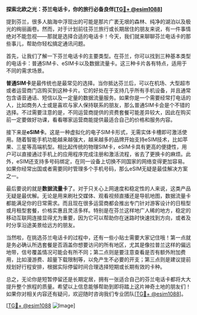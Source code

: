 **探索北欧之光：芬兰电话卡，你的旅行必备良伴[[TG💪+ @esim1088](https://t.me/s/esim1088)]**

提到芬兰，很多人脑海中浮现出的可能是那片广袤无垠的森林、纯净的湖泊以及极光的绚丽画卷。然而，对于计划前往芬兰旅行或长期居住的朋友来说，有一件事情绝对不能忽视——那就是选择合适的电话卡！今天，我们就来聊聊芬兰电话卡的那些事儿，帮助你轻松搞定通讯问题。

首先，让我们了解一下芬兰电话卡的主要类型。在芬兰，你可以找到三种基本类型的电话卡：普通SIM卡、eSIM卡以及数据流量卡。这三种卡片各有特点，适用于不同的需求场景。

**普通SIM卡**是最传统也是最常见的选择。当你抵达芬兰后，可以在机场、大型超市或者运营商门店购买到这种卡片。它的好处在于支持几乎所有手机设备，并且通常包含语音通话、短信以及一定量的数据流量服务。如果你是一个需要经常打电话的人，比如商务人士或是喜欢与家人保持联系的朋友，那么普通SIM卡会是个不错的选择。不过需要注意的是，不同运营商提供的资费套餐可能差异较大，因此在购买前一定要做好功课，看看哪家运营商能提供最适合自己的价格和服务内容。

接下来是**eSIM卡**。这是一种虚拟化的电子SIM卡形式，无需实体卡槽即可激活使用。随着智能手机功能越来越强大，越来越多的品牌开始支持eSIM技术，比如苹果、三星等高端机型。相比起传统的物理SIM卡，eSIM卡具有更高的便捷性，用户可以直接通过手机上的应用程序完成注册和激活流程，省去了更换卡的麻烦。此外，eSIM还支持多号码绑定，在同一设备上切换不同国家的网络变得更加容易。如果你经常出国或者需要同时管理多个手机号码，那么eSIM无疑是最佳解决方案之一。

最后要说的就是**数据流量卡**了。对于只关心上网速度和稳定性的人来说，这类产品无疑是最优解。无论是用来刷社交媒体、观看视频直播还是导航地图，数据流量卡都能满足你的日常需求。而且现在很多运营商都会推出专门针对游客设计的日租型或月租型套餐，价格实惠且灵活多样。特别是在芬兰这样地广人稀的地方，稳定的移动互联网连接显得尤为重要，因为它可以帮助你在迷路时快速找到方向，或者及时分享沿途美景给远方的朋友。

当然啦，在挑选芬兰电话卡的过程中，还有一些小贴士需要大家记住哦！第一点就是务必确认所选套餐是否涵盖你想要访问的所有地区，尤其是像拉普兰这样的偏远地带，信号覆盖情况可能会有所不同；第二点则是要注意查看是否有额外附加费用，比如漫游费、超量下载限制等，以免产生不必要的开支；第三点则是建议提前规划好行程安排，根据实际停留时间合理选择短期或长期有效的卡种。

总之，无论你是短暂停留还是长期定居，拥有一张适合自己的芬兰电话卡都将大大提升整个旅程的质量。希望以上信息能够帮助到即将踏上这片神奇土地的朋友们！如果你对相关内容还有疑问，欢迎随时咨询我们专业团队[[TG💪+ @esim1088](https://t.me/s/esim1088)]。

[[TG💪+ @esim1088](https://t.me/s/esim1088) ![Image](https://i.postimg.cc/4NQfJmqS/Snipaste-2025-05-13-00-14-12.png)]